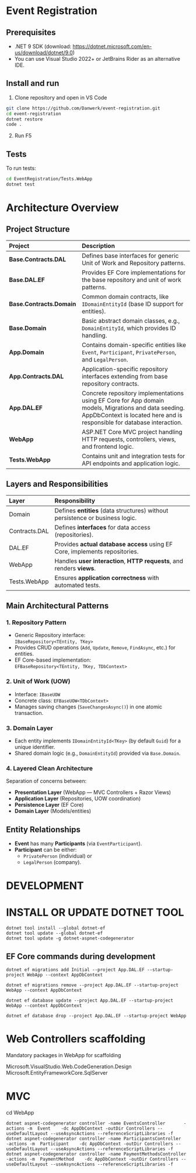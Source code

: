 # Event Registration

## Prerequisites
- .NET 9 SDK (download: https://dotnet.microsoft.com/en-us/download/dotnet/9.0)
- You can use Visual Studio 2022+ or JetBrains Rider as an alternative IDE.

## Install and run
1. Clone repository and open in VS Code
```bash
git clone https://github.com/Danwerk/event-registration.git
cd event-registration
dotnet restore
code .
```
2. Run F5

## Tests
To run tests:
```bash
cd EventRegistration/Tests.WebApp
dotnet test
```


# Architecture Overview

## Project Structure
| Project | Description                                                                                                                                                                      |
|:--------|:---------------------------------------------------------------------------------------------------------------------------------------------------------------------------------|
| **Base.Contracts.DAL** | Defines base interfaces for generic Unit of Work and Repository patterns.                                                                                                        |
| **Base.DAL.EF** | Provides EF Core implementations for the base repository and unit of work patterns.                                                                                              |
| **Base.Contracts.Domain** | Common domain contracts, like `IDomainEntityId` (base ID support for entities).                                                                                                  |
| **Base.Domain** | Basic abstract domain classes, e.g., `DomainEntityId`, which provides ID handling.                                                                                               |
| **App.Domain** | Contains domain-specific entities like `Event`, `Participant`, `PrivatePerson`, and `LegalPerson`.                                                                               |
| **App.Contracts.DAL** | Application-specific repository interfaces extending from base repository contracts.                                                                                             |
| **App.DAL.EF** | Concrete repository implementations using EF Core for App domain models, Migrations and data seeding. AppDbContext is located here and is responsible for database interaction. |
| **WebApp** | ASP.NET Core MVC project handling HTTP requests, controllers, views, and frontend logic.                                                                                         |
| **Tests.WebApp** | Contains unit and integration tests for API endpoints and application logic.                                                                                                     |

## Layers and Responsibilities

| Layer | Responsibility |
|:------|:----------------|
| Domain | Defines **entities** (data structures) without persistence or business logic. |
| Contracts.DAL | Defines **interfaces** for data access (repositories). |
| DAL.EF | Provides **actual database access** using EF Core, implements repositories. |
| WebApp | Handles **user interaction**, **HTTP requests**, and renders **views**. |
| Tests.WebApp | Ensures **application correctness** with automated tests. |


## Main Architectural Patterns

### 1. Repository Pattern
- Generic Repository interface:  
  `IBaseRepository<TEntity, TKey>`
- Provides CRUD operations (`Add`, `Update`, `Remove`, `FindAsync`, etc.) for entities.
- EF Core-based implementation:  
  `EFBaseRepository<TEntity, TKey, TDbContext>`

### 2. Unit of Work (UOW)
- Interface: `IBaseUOW`
- Concrete class: `EFBaseUOW<TDbContext>`
- Manages saving changes (`SaveChangesAsync()`) in one atomic transaction.

### 3. Domain Layer
- Each entity implements `IDomainEntityId<TKey>` (by default `Guid`) for a unique identifier.
- Shared domain logic (e.g., `DomainEntityId`) provided via `Base.Domain`.

### 4. Layered Clean Architecture
Separation of concerns between:
- **Presentation Layer** (WebApp — MVC Controllers + Razor Views)
- **Application Layer** (Repositories, UOW coordination)
- **Persistence Layer** (EF Core)
- **Domain Layer** (Models/entities)

## Entity Relationships
- **Event** has many **Participants** (via `EventParticipant`).
- **Participant** can be either:
  - `PrivatePerson` (individual) or
  - `LegalPerson` (company).

# DEVELOPMENT
# INSTALL OR UPDATE DOTNET TOOL
```
dotnet tool install --global dotnet-ef
dotnet tool update --global dotnet-ef
dotnet tool update -g dotnet-aspnet-codegenerator
```


## EF Core commands during development
```
dotnet ef migrations add Initial --project App.DAL.EF --startup-project WebApp --context AppDbContext 

dotnet ef migrations remove --project App.DAL.EF --startup-project WebApp --context AppDbContext 
 
dotnet ef database update --project App.DAL.EF --startup-project WebApp --context AppDbContext

dotnet ef database drop --project App.DAL.EF --startup-project WebApp
```

# Web Controllers scaffolding

Mandatory packages in WebApp for scaffolding

Microsoft.VisualStudio.Web.CodeGeneration.Design
Microsoft.EntityFrameworkCore.SqlServer

# MVC

cd WebApp
```
dotnet aspnet-codegenerator controller -name EventsController       -actions -m  Event    -dc AppDbContext -outDir Controllers --useDefaultLayout --useAsyncActions --referenceScriptLibraries -f
dotnet aspnet-codegenerator controller -name ParticipantsController       -actions -m  Participant    -dc AppDbContext -outDir Controllers --useDefaultLayout --useAsyncActions --referenceScriptLibraries -f
dotnet aspnet-codegenerator controller -name PaymentMethodsController       -actions -m  PaymentMethod    -dc AppDbContext -outDir Controllers --useDefaultLayout --useAsyncActions --referenceScriptLibraries -f
```